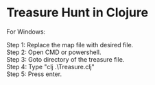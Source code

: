 # Treasure Hunt in Clojure

For Windows:  
  
Step 1: Replace the map file with desired file.  
Step 2: Open CMD or powershell.  
Step 3: Goto directory of the treasure file.  
Step 4: Type "clj .\Treasure.clj"  
Step 5: Press enter.  
